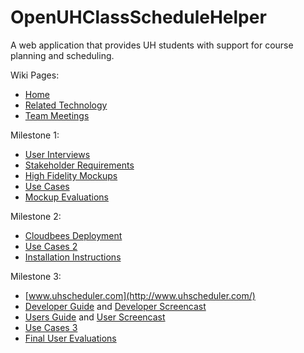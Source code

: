 OpenUHClassScheduleHelper
=========================

A web application that provides UH students with support for course planning and scheduling.

Wiki Pages:
 - [Home](https://github.com/OpenUHClassScheduleHelper/OpenUHClassScheduleHelper/wiki)
 - [Related Technology](https://github.com/OpenUHClassScheduleHelper/OpenUHClassScheduleHelper/wiki/Related-Technology)
 - [Team Meetings](https://github.com/OpenUHClassScheduleHelper/OpenUHClassScheduleHelper/wiki/Team-Meetings)

Milestone 1:
 - [User Interviews](https://github.com/OpenUHClassScheduleHelper/OpenUHClassScheduleHelper/wiki/User-Interviews)
 - [Stakeholder Requirements](https://github.com/OpenUHClassScheduleHelper/OpenUHClassScheduleHelper/wiki/Stakeholder-Requirements)
 - [High Fidelity Mockups](http://openuhclassschedulehelper.github.io/uimockup/)
 - [Use Cases](https://github.com/OpenUHClassScheduleHelper/OpenUHClassScheduleHelper/wiki/Use-Cases)
 - [Mockup Evaluations](https://github.com/OpenUHClassScheduleHelper/OpenUHClassScheduleHelper/wiki/Mockup-Evaluations)

Milestone 2:
 - [Cloudbees Deployment](http://www.uhscheduler.com/)
 - [Use Cases 2](https://github.com/OpenUHClassScheduleHelper/OpenUHClassScheduleHelper/wiki/Use-Cases-2.0)
 - [Installation Instructions](https://github.com/OpenUHClassScheduleHelper/OpenUHClassScheduleHelper/wiki/Installation-Instructions)

Milestone 3:
 - [www.uhscheduler.com](http://www.uhscheduler.com/)
 - [Developer Guide](https://github.com/OpenUHClassScheduleHelper/OpenUHClassScheduleHelper/wiki/Developer-Guide) and [Developer Screencast](http://youtu.be/ms1GNL_i7cw)
 - [Users Guide](https://github.com/OpenUHClassScheduleHelper/OpenUHClassScheduleHelper/wiki/User-Guide) and [User Screencast](https://www.youtube.com/watch?v=L2S1RPwVpXg)
 - [Use Cases 3](https://github.com/OpenUHClassScheduleHelper/OpenUHClassScheduleHelper/wiki/Use-Cases-3.0)
 - [Final User Evaluations](https://github.com/OpenUHClassScheduleHelper/OpenUHClassScheduleHelper/wiki/Final-User-Evaluations)
